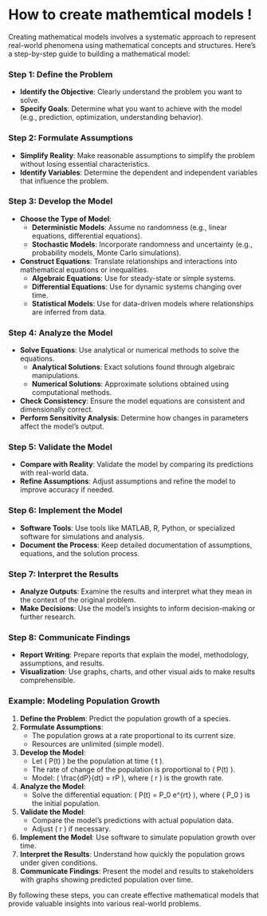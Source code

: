 # How to create mathemtical models ! 

Creating mathematical models involves a systematic approach to represent real-world phenomena using mathematical concepts and structures. Here’s a step-by-step guide to building a mathematical model:

### Step 1: Define the Problem
- **Identify the Objective**: Clearly understand the problem you want to solve.
- **Specify Goals**: Determine what you want to achieve with the model (e.g., prediction, optimization, understanding behavior).

### Step 2: Formulate Assumptions
- **Simplify Reality**: Make reasonable assumptions to simplify the problem without losing essential characteristics.
- **Identify Variables**: Determine the dependent and independent variables that influence the problem.

### Step 3: Develop the Model
- **Choose the Type of Model**:
  - **Deterministic Models**: Assume no randomness (e.g., linear equations, differential equations).
  - **Stochastic Models**: Incorporate randomness and uncertainty (e.g., probability models, Monte Carlo simulations).
- **Construct Equations**: Translate relationships and interactions into mathematical equations or inequalities.
  - **Algebraic Equations**: Use for steady-state or simple systems.
  - **Differential Equations**: Use for dynamic systems changing over time.
  - **Statistical Models**: Use for data-driven models where relationships are inferred from data.

### Step 4: Analyze the Model
- **Solve Equations**: Use analytical or numerical methods to solve the equations.
  - **Analytical Solutions**: Exact solutions found through algebraic manipulations.
  - **Numerical Solutions**: Approximate solutions obtained using computational methods.
- **Check Consistency**: Ensure the model equations are consistent and dimensionally correct.
- **Perform Sensitivity Analysis**: Determine how changes in parameters affect the model’s output.

### Step 5: Validate the Model
- **Compare with Reality**: Validate the model by comparing its predictions with real-world data.
- **Refine Assumptions**: Adjust assumptions and refine the model to improve accuracy if needed.

### Step 6: Implement the Model
- **Software Tools**: Use tools like MATLAB, R, Python, or specialized software for simulations and analysis.
- **Document the Process**: Keep detailed documentation of assumptions, equations, and the solution process.

### Step 7: Interpret the Results
- **Analyze Outputs**: Examine the results and interpret what they mean in the context of the original problem.
- **Make Decisions**: Use the model’s insights to inform decision-making or further research.

### Step 8: Communicate Findings
- **Report Writing**: Prepare reports that explain the model, methodology, assumptions, and results.
- **Visualization**: Use graphs, charts, and other visual aids to make results comprehensible.

### Example: Modeling Population Growth
1. **Define the Problem**: Predict the population growth of a species.
2. **Formulate Assumptions**:
   - The population grows at a rate proportional to its current size.
   - Resources are unlimited (simple model).
3. **Develop the Model**:
   - Let \( P(t) \) be the population at time \( t \).
   - The rate of change of the population is proportional to \( P(t) \).
   - Model: \( \frac{dP}{dt} = rP \), where \( r \) is the growth rate.
4. **Analyze the Model**:
   - Solve the differential equation: \( P(t) = P_0 e^{rt} \), where \( P_0 \) is the initial population.
5. **Validate the Model**:
   - Compare the model’s predictions with actual population data.
   - Adjust \( r \) if necessary.
6. **Implement the Model**: Use software to simulate population growth over time.
7. **Interpret the Results**: Understand how quickly the population grows under given conditions.
8. **Communicate Findings**: Present the model and results to stakeholders with graphs showing predicted population over time.

By following these steps, you can create effective mathematical models that provide valuable insights into various real-world problems.
